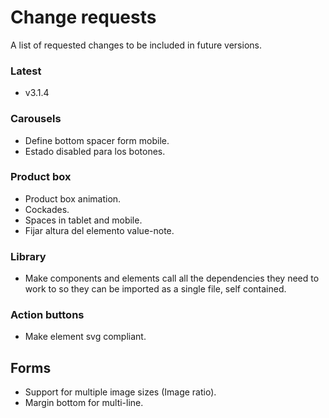 # Change requests
A list of requested changes to be included in future versions.

### Latest 
* v3.1.4

### Carousels
* Define bottom spacer form mobile.
* Estado disabled para los botones.

### Product box
* Product box animation.
* Cockades.
* Spaces in tablet and mobile.
* Fijar altura del elemento value-note.

### Library
* Make components and elements call all the dependencies they need to work to so they can be imported as a single file, self contained.

### Action buttons
* Make element svg compliant.

## Forms
* Support for multiple image sizes (Image ratio).
* Margin bottom for multi-line.

